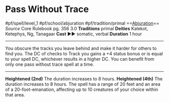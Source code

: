 # Pass Without Trace
#pf/spell/level_1 #pf/school/abjuration #pf/tradition/primal
==[Abjuration](../../../Traits/Abjuration.md)==
*Source* Core Rulebook pg. 356 3.0
**Traditions** primal
**Deities** Kalekot, Ketephys, Ng, Tanagaar
**Cast** ►► somatic, verbal
**Duration** 1 hour

---
You obscure the tracks you leave behind and make it harder for others to find you. The DC of checks to Track you gains a +4 status bonus or is equal to your spell DC, whichever results in a higher DC. You can benefit from only one pass without trace spell at a time.
<hr>

**Heightened (2nd)** The duration increases to 8 hours.
**Heightened (4th)** The duration increases to 8 hours. The spell has a range of 20 feet and an area of a 20-foot-emanation, affecting up to 10 creatures of your choice within that area.